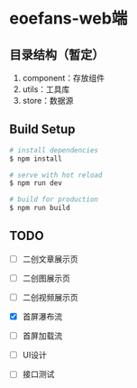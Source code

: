 # eoefans-web端

## 目录结构（暂定）

1. component：存放组件
2. utils：工具库
3. store：数据源

## Build Setup

```bash
# install dependencies
$ npm install

# serve with hot reload 
$ npm run dev

# build for production 
$ npm run build
```

## TODO

- [ ] 二创文章展示页
- [ ] 二创图展示页
- [ ] 二创视频展示页
- [x] 首屏瀑布流
- [ ] 首屏加载流
- [ ] UI设计
- [ ] 接口测试

